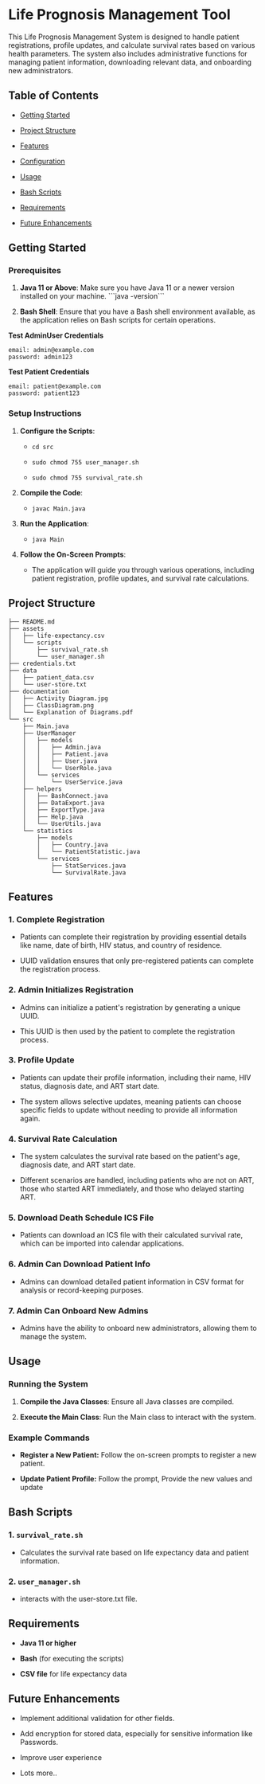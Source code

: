 
Life Prognosis Management Tool
==============================

This Life Prognosis Management System is designed to handle patient registrations, profile updates, and calculate survival rates based on various health parameters. The system also includes administrative functions for managing patient information, downloading relevant data, and onboarding new administrators.

Table of Contents
-----------------
*   [Getting Started](#getting-started)

*   [Project Structure](#project-structure)
    
*   [Features](#features)
    
*   [Configuration](#configuration)
    
*   [Usage](#usage)
    
*   [Bash Scripts](#bash-scripts)
    
*   [Requirements](#requirements)
    
*   [Future Enhancements](#future-enhancements)
    

Getting Started
---------------

### Prerequisites

1.  **Java 11 or Above**: Make sure you have Java 11 or a newer version installed on your machine. \`\`\`java -version\`\`\`
    
2.  **Bash Shell**: Ensure that you have a Bash shell environment available, as the application relies on Bash scripts for certain operations.
    
**Test AdminUser Credentials**
```
email: admin@example.com
password: admin123
```

**Test Patient Credentials**
```
email: patient@example.com
password: patient123
```

### Setup Instructions

1.  **Configure the Scripts**:
    *   `cd src`
    
    *  `sudo chmod 755 user_manager.sh`
        
    *  `sudo chmod 755 survival_rate.sh`
        
2.  **Compile the Code**:

    *   `javac Main.java`
        
3.  **Run the Application**:
    
    *   `java Main`
        
4.  **Follow the On-Screen Prompts**:
    
    *   The application will guide you through various operations, including patient registration, profile updates, and survival rate calculations.

Project Structure
-----------------

```
├── README.md
├── assets
│   ├── life-expectancy.csv
│   └── scripts
│       ├── survival_rate.sh
│       └── user_manager.sh
├── credentials.txt
├── data
│   ├── patient_data.csv
│   └── user-store.txt
├── documentation
│   ├── Activity Diagram.jpg
│   ├── ClassDiagram.png
│   └── Explanation of Diagrams.pdf
└── src
    ├── Main.java
    ├── UserManager
    │   ├── models
    │   │   ├── Admin.java
    │   │   ├── Patient.java
    │   │   ├── User.java
    │   │   └── UserRole.java
    │   └── services
    │       └── UserService.java
    ├── helpers
    │   ├── BashConnect.java
    │   ├── DataExport.java
    │   ├── ExportType.java
    │   ├── Help.java
    │   └── UserUtils.java
    └── statistics
        ├── models
        │   ├── Country.java
        │   └── PatientStatistic.java
        └── services
            ├── StatServices.java
            └── SurvivalRate.java
```

Features
--------

### 1\. Complete Registration

*   Patients can complete their registration by providing essential details like name, date of birth, HIV status, and country of residence.
    
*   UUID validation ensures that only pre-registered patients can complete the registration process.
    

### 2\. Admin Initializes Registration

*   Admins can initialize a patient's registration by generating a unique UUID.
    
*   This UUID is then used by the patient to complete the registration process.
    

### 3\. Profile Update

*   Patients can update their profile information, including their name, HIV status, diagnosis date, and ART start date.
    
*   The system allows selective updates, meaning patients can choose specific fields to update without needing to provide all information again.
    

### 4\. Survival Rate Calculation

*   The system calculates the survival rate based on the patient's age, diagnosis date, and ART start date.
    
*   Different scenarios are handled, including patients who are not on ART, those who started ART immediately, and those who delayed starting ART.
    

### 5\. Download Death Schedule ICS File

*   Patients can download an ICS file with their calculated survival rate, which can be imported into calendar applications.
    

### 6\. Admin Can Download Patient Info

*   Admins can download detailed patient information in CSV format for analysis or record-keeping purposes.
    

### 7\. Admin Can Onboard New Admins

*   Admins have the ability to onboard new administrators, allowing them to manage the system.
    

Usage
-----

### Running the System

1.  **Compile the Java Classes**: Ensure all Java classes are compiled.
    
2.  **Execute the Main Class**: Run the Main class to interact with the system.
    

### Example Commands

*   **Register a New Patient:** Follow the on-screen prompts to register a new patient.
    
*   **Update Patient Profile:** Follow the prompt, Provide the new values and update
    

Bash Scripts
------------

### 1\. `survival_rate.sh`

*   Calculates the survival rate based on life expectancy data and patient information.
    

### 2\. `user_manager.sh`

*   interacts with the user-store.txt file.
    

Requirements
------------

*   **Java 11 or higher**
    
*   **Bash** (for executing the scripts)
    
*   **CSV file** for life expectancy data
    

Future Enhancements
-------------------

*   Implement additional validation for other fields.
    
*   Add encryption for stored data, especially for sensitive information like Passwords.
    
*   Improve user experience

*   Lots more..